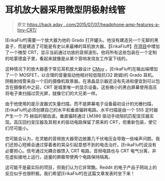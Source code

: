 # 耳机放大器采用微型阴极射线管

> 原文:[https://hack aday . com/2015/07/07/headphone-amp-features-a-tiny-CRT/](https://hackaday.com/2015/07/07/headphone-amp-features-a-tiny-crt/)

[ErikaFluff]需要一个放大器为他的 Grado 打开罐头。他没有建造另一个无聊的黑盒子，而是建造了可能是有史以来最棒的耳机放大器。【ErikaFluff】[在项目](http://imgur.com/a/KxF7n/layout/blog)中增加了一个微型 CRT，显示当前通过功放的音频波形。他将所有这些包装在一个定制的哈蒙德盒子里，看起来就像是从某个音响发烧友工作室下线的。

这种情况下的放大器基于常见耳机放大器设计 [CMoy](https://en.wikipedia.org/wiki/CMoy) 。[ErikaFluff]在输出端增加了一个 MOSFET，以合理的音量驱动他相对较低阻抗(32 欧姆)的 Grado 耳机。阴极射线管来自一个旧的摄像机取景器。在液晶显示器还没有先进和便宜到可以包含在摄像机中之前，CRT 是城里唯一的显示设备。这些微小的黑白屏幕使用高压将电子束扫描过荧光屏，就像它们的大兄弟一样。

由于他使用的是示波器式矢量扫描，而不是屏幕电子设备最初设计的光栅扫描，[ErikaFluff]必须创建自己的水平和垂直偏转电路。水平扫描是由一个 555 定时器产生一个 75 赫兹的锯齿波。垂直偏转通过 LM386 驱动手绕阻抗匹配变压器实现。高压回扫变压器及其相关的驱动电路保留了原来的 CRT，但重新包装，使它们尽可能小。

您可能会认为，在灵敏的音频放大器旁边放置几千伏电压会导致一些噪声问题。我们还担心短裤会通过穿着者的耳朵引起意想不到的电击治疗。[ErikaFluff]说没有必要担心。信号通过光耦合器馈入 CRT 电路。音频电路也与 CRT 电气分离，并在虚拟接地上运行。适量的屏蔽带使两个电路保持隔离。

这可能不是最实际的项目，但我们认为它非常酷。Reddit 的电子产品子网站上的反应似乎也很积极。我们希望[ErikaFluff]在这篇文章发表时坐下来！